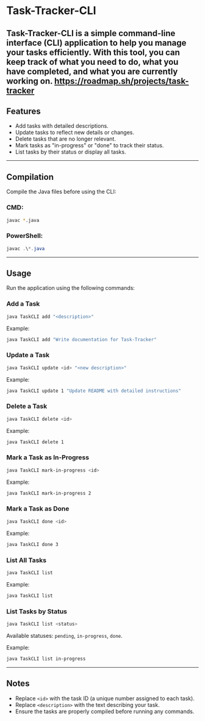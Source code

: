 # Task-Tracker-CLI

Task-Tracker-CLI is a simple command-line interface (CLI) application to help you manage your tasks efficiently. With this tool, you can keep track of what you need to do, what you have completed, and what you are currently working on.
https://roadmap.sh/projects/task-tracker
---

## Features
- Add tasks with detailed descriptions.
- Update tasks to reflect new details or changes.
- Delete tasks that are no longer relevant.
- Mark tasks as "in-progress" or "done" to track their status.
- List tasks by their status or display all tasks.

---

## Compilation
Compile the Java files before using the CLI:

### CMD:
```bash
javac *.java
```

### PowerShell:
```powershell
javac .\*.java
```

---

## Usage
Run the application using the following commands:

### Add a Task
```bash
java TaskCLI add "<description>"
```
Example:
```bash
java TaskCLI add "Write documentation for Task-Tracker"
```

### Update a Task
```bash
java TaskCLI update <id> "<new description>"
```
Example:
```bash
java TaskCLI update 1 "Update README with detailed instructions"
```

### Delete a Task
```bash
java TaskCLI delete <id>
```
Example:
```bash
java TaskCLI delete 1
```

### Mark a Task as In-Progress
```bash
java TaskCLI mark-in-progress <id>
```
Example:
```bash
java TaskCLI mark-in-progress 2
```

### Mark a Task as Done
```bash
java TaskCLI done <id>
```
Example:
```bash
java TaskCLI done 3
```

### List All Tasks
```bash
java TaskCLI list
```
Example:
```bash
java TaskCLI list
```

### List Tasks by Status
```bash
java TaskCLI list <status>
```
Available statuses: `pending`, `in-progress`, `done`.

Example:
```bash
java TaskCLI list in-progress
```

---

## Notes
- Replace `<id>` with the task ID (a unique number assigned to each task).
- Replace `<description>` with the text describing your task.
- Ensure the tasks are properly compiled before running any commands.
